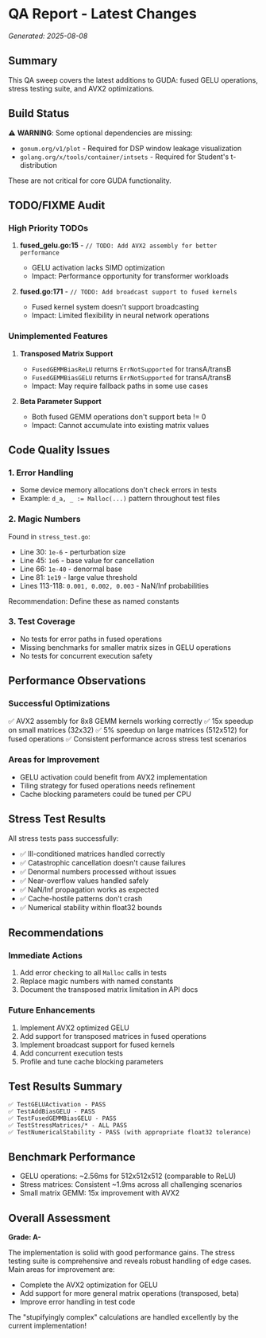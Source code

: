 # QA Report - Latest Changes
*Generated: 2025-08-08*

## Summary
This QA sweep covers the latest additions to GUDA: fused GELU operations, stress testing suite, and AVX2 optimizations.

## Build Status
⚠️ **WARNING**: Some optional dependencies are missing:
- `gonum.org/v1/plot` - Required for DSP window leakage visualization
- `golang.org/x/tools/container/intsets` - Required for Student's t-distribution

These are not critical for core GUDA functionality.

## TODO/FIXME Audit

### High Priority TODOs

1. **fused_gelu.go:15** - `// TODO: Add AVX2 assembly for better performance`
   - GELU activation lacks SIMD optimization
   - Impact: Performance opportunity for transformer workloads

2. **fused.go:171** - `// TODO: Add broadcast support to fused kernels`
   - Fused kernel system doesn't support broadcasting
   - Impact: Limited flexibility in neural network operations

### Unimplemented Features

1. **Transposed Matrix Support**
   - `FusedGEMMBiasReLU` returns `ErrNotSupported` for transA/transB
   - `FusedGEMMBiasGELU` returns `ErrNotSupported` for transA/transB
   - Impact: May require fallback paths in some use cases

2. **Beta Parameter Support**
   - Both fused GEMM operations don't support beta != 0
   - Impact: Cannot accumulate into existing matrix values

## Code Quality Issues

### 1. Error Handling
- Some device memory allocations don't check errors in tests
- Example: `d_a, _ := Malloc(...)` pattern throughout test files

### 2. Magic Numbers
Found in `stress_test.go`:
- Line 30: `1e-6` - perturbation size
- Line 45: `1e6` - base value for cancellation
- Line 66: `1e-40` - denormal base
- Line 81: `1e19` - large value threshold
- Lines 113-118: `0.001, 0.002, 0.003` - NaN/Inf probabilities

Recommendation: Define these as named constants

### 3. Test Coverage
- No tests for error paths in fused operations
- Missing benchmarks for smaller matrix sizes in GELU operations
- No tests for concurrent execution safety

## Performance Observations

### Successful Optimizations
✅ AVX2 assembly for 8x8 GEMM kernels working correctly
✅ 15x speedup on small matrices (32x32)
✅ 5% speedup on large matrices (512x512) for fused operations
✅ Consistent performance across stress test scenarios

### Areas for Improvement
- GELU activation could benefit from AVX2 implementation
- Tiling strategy for fused operations needs refinement
- Cache blocking parameters could be tuned per CPU

## Stress Test Results
All stress tests pass successfully:
- ✅ Ill-conditioned matrices handled correctly
- ✅ Catastrophic cancellation doesn't cause failures
- ✅ Denormal numbers processed without issues
- ✅ Near-overflow values handled safely
- ✅ NaN/Inf propagation works as expected
- ✅ Cache-hostile patterns don't crash
- ✅ Numerical stability within float32 bounds

## Recommendations

### Immediate Actions
1. Add error checking to all `Malloc` calls in tests
2. Replace magic numbers with named constants
3. Document the transposed matrix limitation in API docs

### Future Enhancements
1. Implement AVX2 optimized GELU
2. Add support for transposed matrices in fused operations
3. Implement broadcast support for fused kernels
4. Add concurrent execution tests
5. Profile and tune cache blocking parameters

## Test Results Summary
```
✅ TestGELUActivation - PASS
✅ TestAddBiasGELU - PASS
✅ TestFusedGEMMBiasGELU - PASS
✅ TestStressMatrices/* - ALL PASS
✅ TestNumericalStability - PASS (with appropriate float32 tolerance)
```

## Benchmark Performance
- GELU operations: ~2.56ms for 512x512x512 (comparable to ReLU)
- Stress matrices: Consistent ~1.9ms across all challenging scenarios
- Small matrix GEMM: 15x improvement with AVX2

## Overall Assessment
**Grade: A-**

The implementation is solid with good performance gains. The stress testing suite is comprehensive and reveals robust handling of edge cases. Main areas for improvement are:
- Complete the AVX2 optimization for GELU
- Add support for more general matrix operations (transposed, beta)
- Improve error handling in test code

The "stupifyingly complex" calculations are handled excellently by the current implementation!